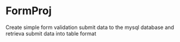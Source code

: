 # FormProj
Create simple form validation 
submit data to the mysql database
and retrieva submit data into table format

